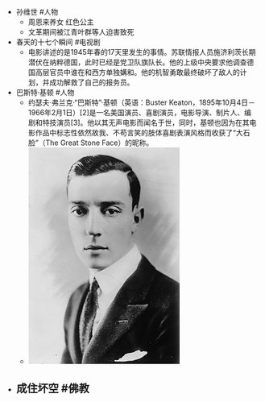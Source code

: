 - 孙维世 #人物
	- 周恩来养女 红色公主
	- 文革期间被江青叶群等人迫害致死
- 春天的十七个瞬间 #电视剧
	- 电影讲述的是1945年春的17天里发生的事情。苏联情报人员施济利茨长期潜伏在纳粹德国，此时已经是党卫队旗队长。他的上级中央要求他调查德国高层官员中谁在和西方单独媾和。他的机智勇敢最终破坏了敌人的计划，并成功解救了自己的报务员。
- 巴斯特·基顿 #人物
	- 约瑟夫·弗兰克·“巴斯特”·基顿（英语：Buster Keaton，1895年10月4日－1966年2月1日）[2]是一名美国演员、喜剧演员，电影导演、制片人、编剧和特技演员[3]。他以其无声电影而闻名于世，同时，基顿也因为在其电影作品中标志性依然故我、不苟言笑的肢体喜剧表演风格而收获了“大石脸”（The Great Stone Face）的昵称。
	- ![image.png](../assets/image_1665297906550_0.png)
- 成住坏空 #佛教
	-